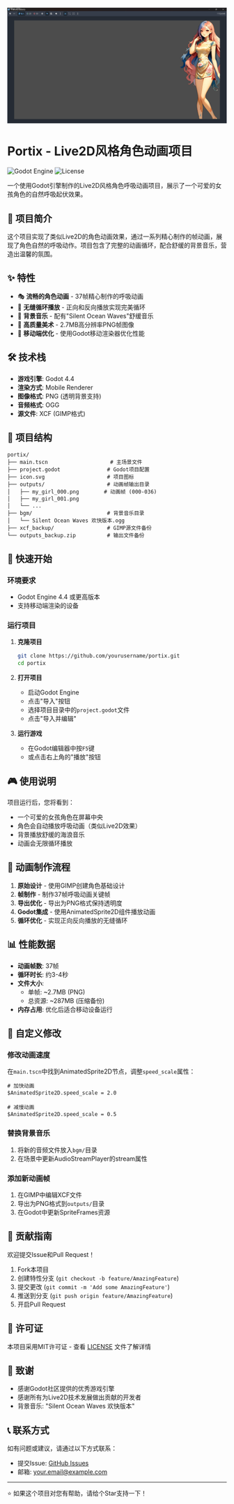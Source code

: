 ![Portix项目截图](screen_shot.png)

# Portix - Live2D风格角色动画项目

![Godot Engine](https://img.shields.io/badge/Godot-4.4-blue.svg)
![License](https://img.shields.io/badge/license-MIT-green.svg)

一个使用Godot引擎制作的Live2D风格角色呼吸动画项目，展示了一个可爱的女孩角色的自然呼吸起伏效果。

## 📖 项目简介

这个项目实现了类似Live2D的角色动画效果，通过一系列精心制作的帧动画，展现了角色自然的呼吸动作。项目包含了完整的动画循环，配合舒缓的背景音乐，营造出温馨的氛围。

## ✨ 特性

- 🎭 **流畅的角色动画** - 37帧精心制作的呼吸动画
- 🔄 **无缝循环播放** - 正向和反向播放实现完美循环
- 🎵 **背景音乐** - 配有"Silent Ocean Waves"舒缓音乐
- 🎨 **高质量美术** - 2.7MB高分辨率PNG帧图像
- 📱 **移动端优化** - 使用Godot移动渲染器优化性能

## 🛠️ 技术栈

- **游戏引擎**: Godot 4.4
- **渲染方式**: Mobile Renderer
- **图像格式**: PNG (透明背景支持)
- **音频格式**: OGG
- **源文件**: XCF (GIMP格式)

## 📁 项目结构

```
portix/
├── main.tscn                    # 主场景文件
├── project.godot               # Godot项目配置
├── icon.svg                    # 项目图标
├── outputs/                    # 动画帧输出目录
│   ├── my_girl_000.png        # 动画帧 (000-036)
│   ├── my_girl_001.png
│   └── ...
├── bgm/                        # 背景音乐目录
│   └── Silent Ocean Waves 欢快版本.ogg
├── xcf_backup/                 # GIMP源文件备份
└── outputs_backup.zip          # 输出文件备份
```

## 🚀 快速开始

### 环境要求

- Godot Engine 4.4 或更高版本
- 支持移动端渲染的设备

### 运行项目

1. **克隆项目**
   ```bash
   git clone https://github.com/yourusername/portix.git
   cd portix
   ```

2. **打开项目**
   - 启动Godot Engine
   - 点击"导入"按钮
   - 选择项目目录中的`project.godot`文件
   - 点击"导入并编辑"

3. **运行游戏**
   - 在Godot编辑器中按`F5`键
   - 或点击右上角的"播放"按钮

## 🎮 使用说明

项目运行后，您将看到：
- 一个可爱的女孩角色在屏幕中央
- 角色会自动播放呼吸动画（类似Live2D效果）
- 背景播放舒缓的海浪音乐
- 动画会无限循环播放

## 🎨 动画制作流程

1. **原始设计** - 使用GIMP创建角色基础设计
2. **帧制作** - 制作37帧呼吸动画关键帧
3. **导出优化** - 导出为PNG格式保持透明度
4. **Godot集成** - 使用AnimatedSprite2D组件播放动画
5. **循环优化** - 实现正向反向播放的无缝循环

## 📊 性能数据

- **动画帧数**: 37帧
- **循环时长**: 约3-4秒
- **文件大小**: 
  - 单帧: ~2.7MB (PNG)
  - 总资源: ~287MB (压缩备份)
- **内存占用**: 优化后适合移动设备运行

## 🔧 自定义修改

### 修改动画速度
在`main.tscn`中找到AnimatedSprite2D节点，调整`speed_scale`属性：
```gdscript
# 加快动画
$AnimatedSprite2D.speed_scale = 2.0

# 减慢动画  
$AnimatedSprite2D.speed_scale = 0.5
```

### 替换背景音乐
1. 将新的音频文件放入`bgm/`目录
2. 在场景中更新AudioStreamPlayer的stream属性

### 添加新动画帧
1. 在GIMP中编辑XCF文件
2. 导出为PNG格式到`outputs/`目录
3. 在Godot中更新SpriteFrames资源

## 🤝 贡献指南

欢迎提交Issue和Pull Request！

1. Fork本项目
2. 创建特性分支 (`git checkout -b feature/AmazingFeature`)
3. 提交更改 (`git commit -m 'Add some AmazingFeature'`)
4. 推送到分支 (`git push origin feature/AmazingFeature`)
5. 开启Pull Request

## 📄 许可证

本项目采用MIT许可证 - 查看 [LICENSE](LICENSE) 文件了解详情

## 🙏 致谢

- 感谢Godot社区提供的优秀游戏引擎
- 感谢所有为Live2D技术发展做出贡献的开发者
- 背景音乐: "Silent Ocean Waves 欢快版本"

## 📞 联系方式

如有问题或建议，请通过以下方式联系：

- 提交Issue: [GitHub Issues](https://github.com/yourusername/portix/issues)
- 邮箱: your.email@example.com

---

⭐ 如果这个项目对您有帮助，请给个Star支持一下！

